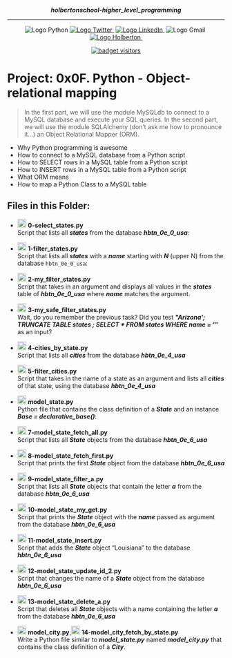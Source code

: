 <div align=center>

***holbertonschool-higher_level_programming***
<hr />
 <img src="https://www.python.org/static/community_logos/python-logo-generic.svg" alt="Logo Python" style="max-width:80%;">
<a href="https://twitter.com/Jepez90"><img src="https://img.shields.io/twitter/url?label=%40Jepez90&style=social&url=https%3A%2F%2Ftwitter.com%2FJepez90" alt="Logo Twitter">&nbsp;</a>
<a href="https://www.linkedin.com/in/jepez90/"><img src="https://img.shields.io/badge/jepez90-%230077B5.svg?&logo=linkedin&logoColor=white" alt="Logo LinkedIn">&nbsp;</a>
<img src="https://img.shields.io/badge/jepez90-white?style=flat&logo=gmail" alt="Logo Gmail">&nbsp;
<a href="https://twitter.com/HolbertonCOL"><img src="https://img.shields.io/badge/Holberton_School-red" alt="Logo Holberton">&nbsp;</a>

<a href="https://github.com/jepez90"><img src="https://visitor-badge.glitch.me/badge?page_id=jepez90.HigherLevelProgram.0x0F" alt="badget visitors"></a>
</div>

# Project: 0x0F. Python - Object-relational mapping

> In the first part, we will use the module MySQLdb to connect to a MySQL database and execute your SQL queries. In the second part, we will use the module SQLAlchemy (don’t ask me how to pronounce it…) an Object Relational Mapper (ORM).  
 * Why Python programming is awesome
 * How to connect to a MySQL database from a Python script
 * How to SELECT rows in a MySQL table from a Python script
 * How to INSERT rows in a MySQL table from a Python script
 * What ORM means
 * How to map a Python Class to a MySQL table


## Files in this Folder:

* <img src="https://raw.githubusercontent.com/jepez90/jepez90.github.io/master/img/Readme_media/logoPythonBasic.svg" alt="Logo Python" height="20"> **0-select_states.py**<br />
Script that lists all ***states*** from the database ***hbtn_0e_0_usa***:

* <img src="https://raw.githubusercontent.com/jepez90/jepez90.github.io/master/img/Readme_media/logoPythonBasic.svg" alt="Logo Python" height="20"> **1-filter_states.py**<br />
Script that lists all ***states*** with a ***name*** starting with ***N*** (upper N) from the database <code>hbtn_0e_0_usa</code>:

* <img src="https://raw.githubusercontent.com/jepez90/jepez90.github.io/master/img/Readme_media/logoPythonBasic.svg" alt="Logo Python" height="20"> **2-my_filter_states.py**<br />
Script that takes in an argument and displays all values in the ***states*** table of ***hbtn_0e_0_usa*** where ***name*** matches the argument.

* <img src="https://raw.githubusercontent.com/jepez90/jepez90.github.io/master/img/Readme_media/logoPythonBasic.svg" alt="Logo Python" height="20"> **3-my_safe_filter_states.py**<br />
Wait, do you remember the previous task? Did you test ***&quot;Arizona&#39;; TRUNCATE TABLE states ; SELECT * FROM states WHERE name = &#39;&quot;*** as an input?

* <img src="https://raw.githubusercontent.com/jepez90/jepez90.github.io/master/img/Readme_media/logoPythonBasic.svg" alt="Logo Python" height="20"> **4-cities_by_state.py**<br />
Script that lists all ***cities*** from the database ***hbtn_0e_4_usa***

* <img src="https://raw.githubusercontent.com/jepez90/jepez90.github.io/master/img/Readme_media/logoPythonBasic.svg" alt="Logo Python" height="20"> **5-filter_cities.py**<br />
Script that takes in the name of a state as an argument and lists all ***cities*** of that state, using the database ***hbtn_0e_4_usa***

* <img src="https://raw.githubusercontent.com/jepez90/jepez90.github.io/master/img/Readme_media/logoPythonBasic.svg" alt="Logo Python" height="20"> **model_state.py**<br />
Python file that contains the class definition of a ***State*** and an instance ***Base = declarative_base()***:

* <img src="https://raw.githubusercontent.com/jepez90/jepez90.github.io/master/img/Readme_media/logoPythonBasic.svg" alt="Logo Python" height="20"> **7-model_state_fetch_all.py**<br />
Script that lists all ***State*** objects from the database ***hbtn_0e_6_usa***

* <img src="https://raw.githubusercontent.com/jepez90/jepez90.github.io/master/img/Readme_media/logoPythonBasic.svg" alt="Logo Python" height="20"> **8-model_state_fetch_first.py**<br />
Script that prints the first ***State*** object from the database ***hbtn_0e_6_usa***

* <img src="https://raw.githubusercontent.com/jepez90/jepez90.github.io/master/img/Readme_media/logoPythonBasic.svg" alt="Logo Python" height="20"> **9-model_state_filter_a.py**<br />
Script that lists all ***State*** objects that contain the letter ***a*** from the database ***hbtn_0e_6_usa***

* <img src="https://raw.githubusercontent.com/jepez90/jepez90.github.io/master/img/Readme_media/logoPythonBasic.svg" alt="Logo Python" height="20"> **10-model_state_my_get.py**<br />
Script that prints the ***State*** object with the ***name*** passed as argument from the database ***hbtn_0e_6_usa***

* <img src="https://raw.githubusercontent.com/jepez90/jepez90.github.io/master/img/Readme_media/logoPythonBasic.svg" alt="Logo Python" height="20"> **11-model_state_insert.py**<br />
Script that adds the ***State*** object &ldquo;Louisiana&rdquo; to the database ***hbtn_0e_6_usa***

* <img src="https://raw.githubusercontent.com/jepez90/jepez90.github.io/master/img/Readme_media/logoPythonBasic.svg" alt="Logo Python" height="20"> **12-model_state_update_id_2.py**<br />
Script that changes the name of a ***State*** object from the database ***hbtn_0e_6_usa***

* <img src="https://raw.githubusercontent.com/jepez90/jepez90.github.io/master/img/Readme_media/logoPythonBasic.svg" alt="Logo Python" height="20"> **13-model_state_delete_a.py**<br />
Script that deletes all ***State*** objects with a name containing the letter ***a*** from the database ***hbtn_0e_6_usa***

* <img src="https://raw.githubusercontent.com/jepez90/jepez90.github.io/master/img/Readme_media/logoPythonBasic.svg" alt="Logo Python" height="20"> **model_city.py**,<img src="https://raw.githubusercontent.com/jepez90/jepez90.github.io/master/img/Readme_media/logoPythonBasic.svg" alt="Logo Python" height="20"> **14-model_city_fetch_by_state.py**<br />
Write a Python file similar to ***model_state.py*** named ***model_city.py*** that contains the class definition of a ***City***.
